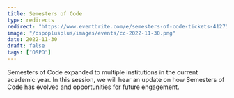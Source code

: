 ```yaml
---
title: Semesters of Code
type: redirects
redirect: "https://www.eventbrite.com/e/semesters-of-code-tickets-412756575027"
image: "/ospoplusplus/images/events/cc-2022-11-30.png"
date: 2022-11-30
draft: false
tags: ["OSPO"]
---
```

Semesters of Code expanded to multiple institutions in the current academic year. In this session, we will hear an update on how Semesters of Code has evolved and opportunities for future engagement.